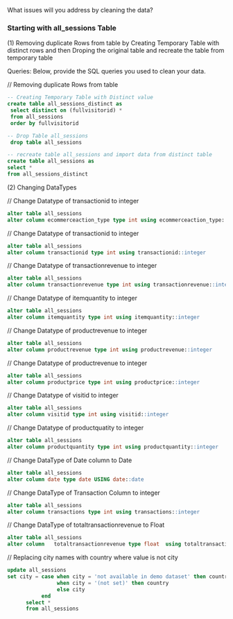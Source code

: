 What issues will you address by cleaning the data?
### Starting with all_sessions Table
(1) Removing duplicate Rows from table by Creating Temporary Table with distinct rows and then Droping the original table and recreate the table from temporary table




Queries:
Below, provide the SQL queries you used to clean your data.

// Removing duplicate Rows from table
```SQL
-- Creating Temporary Table with Distinct value 
create table all_sessions_distinct as 
 select distinct on (fullvisitorid) *
 from all_sessions
 order by fullvisitorid
```

```SQL
-- Drop Table all_sessions
 drop table all_sessions
```
``` SQL
-- recreate table all_sessions and import data from distinct table 
create table all_sessions as 
select *
from all_sessions_distinct
```
(2) Changing DataTypes 

// Change Datatype of transactionid to integer
```SQL
alter table all_sessions
alter column ecommerceaction_type type int using ecommerceaction_type::integer
```

// Change Datatype of transactionid to integer

```SQL
alter table all_sessions
alter column transactionid type int using transactionid::integer
```

// Change Datatype of transactionrevenue to integer
```SQL
alter table all_sessions
alter column transactionrevenue type int using transactionrevenue::integer
```

// Change Datatype of itemquantity to integer
```SQL
alter table all_sessions
alter column itemquantity type int using itemquantity::integer
```

// Change Datatype of productrevenue to integer
```SQL
alter table all_sessions
alter column productrevenue type int using productrevenue::integer
```

// Change Datatype of productrevenue to integer
```SQL
alter table all_sessions
alter column productprice type int using productprice::integer
```

// Change Datatype of visitid to integer
```SQL
alter table all_sessions
alter column visitid type int using visitid::integer
```

// Change Datatype of productquatity to integer
```SQL
alter table all_sessions
alter column productquantity type int using productquantity::integer
```

// Change DataType of Date column to Date 
```SQL
alter table all_sessions
alter column date type date USING date::date
```

// Change DataType of Transaction Column to integer
```SQL
alter table all_sessions
alter column transactions type int using transactions::integer
```

// Change DataType of totaltransactionrevenue to Float
```SQL
alter table all_sessions
alter column   totaltransactionrevenue type float  using totaltransactionrevenue::double precision
``` 

// Replacing city names with country where value is not city 
```SQL
update all_sessions
set city = case when city = 'not available in demo dataset' then country
	            when city = '(not set)' then country
		        else city
	       end
	  select *
	  from all_sessions
```